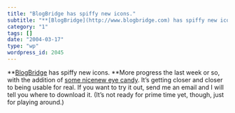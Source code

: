 ```yaml
---
title: "BlogBridge has spiffy new icons."
subtitle: "**[BlogBridge](http://www.blogbridge.com) has spiffy new icons. **More progress the last week or so,..."
category: "1"
tags: []
date: "2004-03-17"
type: "wp"
wordpress_id: 2045
---
```

**[BlogBridge](http://www.blogbridge.com) has spiffy new icons. **More progress the last week or so, with the addition of [some nicenew eye candy](http://www.blogbridge.com/images/blogbridge.jpg). It’s getting closer and closer to being usable for real. If you want to try it out, send me an email and I will tell you where to download it. (It’s not ready for prime time yet, though, just for playing around.)